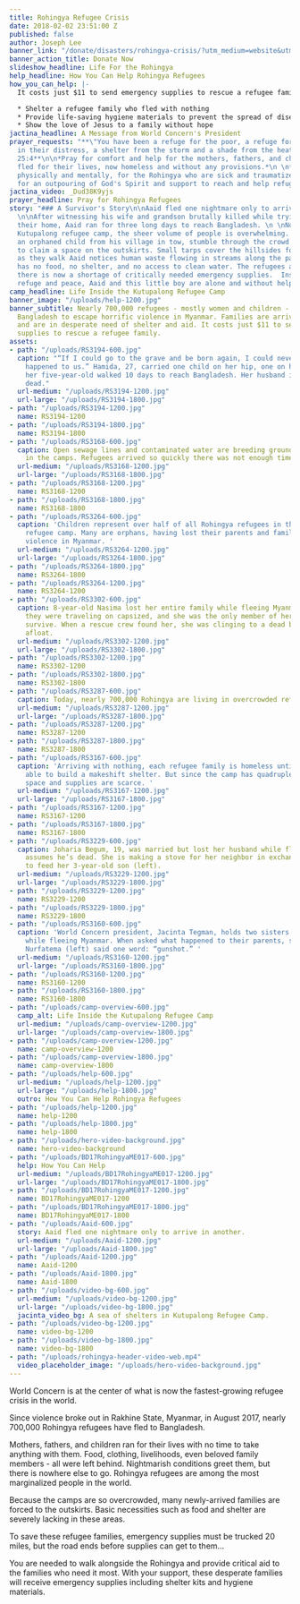 ```yaml
---
title: Rohingya Refugee Crisis
date: 2018-02-02 23:51:00 Z
published: false
author: Joseph Lee
banner_link: "/donate/disasters/rohingya-crisis/?utm_medium=website&utm_campaign=fy18_february_rohingya&utm_source=worldconcern&utm_content=homepage"
banner_action_title: Donate Now
slideshow_headline: Life For the Rohingya
help_headline: How You Can Help Rohingya Refugees
how_you_can_help: |-
  It costs just $11 to send emergency supplies to rescue a refugee family. And right now your gift will TRIPLE to help three times as many refugee families. Your gift will:

  * Shelter a refugee family who fled with nothing
  * Provide life-saving hygiene materials to prevent the spread of disease
  * Show the love of Jesus to a family without hope
jactina_headline: A Message from World Concern's President
prayer_requests: "**\"You have been a refuge for the poor, a refuge for the needy
  in their distress, a shelter from the storm and a shade from the heat...\" Isaiah
  25:4**\n\n*Pray for comfort and help for the mothers, fathers, and children who
  fled for their lives, now homeless and without any provisions.*\n \n*Pray for healing,
  physically and mentally, for the Rohingya who are sick and traumatized.*\n \n*Pray
  for an outpouring of God's Spirit and support to reach and help refugee families.*"
jactina_video: _Dud38K9yjs
prayer_headline: Pray for Rohingya Refugees
story: "### A Survivor's Story\n\nAaid fled one nightmare only to arrive in another.
  \n\nAfter witnessing his wife and grandson brutally killed while trying to escape
  their home, Aaid ran for three long days to reach Bangladesh. \n \nNow inside the
  Kutupalong refugee camp, the sheer volume of people is overwhelming. Aaid, with
  an orphaned child from his village in tow, stumble through the crowd of new arrivals
  to claim a space on the outskirts. Small tarps cover the hillsides for miles, and
  as they walk Aaid notices human waste flowing in streams along the path.  \n \nAaid
  has no food, no shelter, and no access to clean water. The refugees arrived so quickly
  there is now a shortage of critically needed emergency supplies.  Instead of finding
  refuge and peace, Aaid and this little boy are alone and without help."
camp_headline: Life Inside the Kutupalong Refugee Camp
banner_image: "/uploads/help-1200.jpg"
banner_subtitle: Nearly 700,000 refugees - mostly women and children - have fled to
  Bangladesh to escape horrific violence in Myanmar. Families are arriving with nothing,
  and are in desperate need of shelter and aid. It costs just $11 to send emergency
  supplies to rescue a refugee family.
assets:
- path: "/uploads/RS3194-600.jpg"
  caption: "“If I could go to the grave and be born again, I could never forget what
    happened to us.” Hamida, 27, carried one child on her hip, one on her back, while
    her five-year-old walked 10 days to reach Bangladesh. Her husband is presumed
    dead."
  url-medium: "/uploads/RS3194-1200.jpg"
  url-large: "/uploads/RS3194-1800.jpg"
- path: "/uploads/RS3194-1200.jpg"
  name: RS3194-1200
- path: "/uploads/RS3194-1800.jpg"
  name: RS3194-1800
- path: "/uploads/RS3168-600.jpg"
  caption: Open sewage lines and contaminated water are breeding grounds for disease
    in the camps. Refugees arrived so quickly there was not enough time to prepare.
  url-medium: "/uploads/RS3168-1200.jpg"
  url-large: "/uploads/RS3168-1800.jpg"
- path: "/uploads/RS3168-1200.jpg"
  name: RS3168-1200
- path: "/uploads/RS3168-1800.jpg"
  name: RS3168-1800
- path: "/uploads/RS3264-600.jpg"
  caption: 'Children represent over half of all Rohingya refugees in the Kutupalong
    refugee camp. Many are orphans, having lost their parents and families to extreme
    violence in Myanmar. '
  url-medium: "/uploads/RS3264-1200.jpg"
  url-large: "/uploads/RS3264-1800.jpg"
- path: "/uploads/RS3264-1800.jpg"
  name: RS3264-1800
- path: "/uploads/RS3264-1200.jpg"
  name: RS3264-1200
- path: "/uploads/RS3302-600.jpg"
  caption: 8-year-old Nasima lost her entire family while fleeing Myanmar. The boat
    they were traveling on capsized, and she was the only member of her family to
    survive. When a rescue crew found her, she was clinging to a dead body to stay
    afloat.
  url-medium: "/uploads/RS3302-1200.jpg"
  url-large: "/uploads/RS3302-1800.jpg"
- path: "/uploads/RS3302-1200.jpg"
  name: RS3302-1200
- path: "/uploads/RS3302-1800.jpg"
  name: RS3302-1800
- path: "/uploads/RS3287-600.jpg"
  caption: Today, nearly 700,000 Rohingya are living in overcrowded refugee camps.
  url-medium: "/uploads/RS3287-1200.jpg"
  url-large: "/uploads/RS3287-1800.jpg"
- path: "/uploads/RS3287-1200.jpg"
  name: RS3287-1200
- path: "/uploads/RS3287-1800.jpg"
  name: RS3287-1800
- path: "/uploads/RS3167-600.jpg"
  caption: 'Arriving with nothing, each refugee family is homeless until they are
    able to build a makeshift shelter. But since the camp has quadrupled in size,
    space and supplies are scarce. '
  url-medium: "/uploads/RS3167-1200.jpg"
  url-large: "/uploads/RS3167-1800.jpg"
- path: "/uploads/RS3167-1200.jpg"
  name: RS3167-1200
- path: "/uploads/RS3167-1800.jpg"
  name: RS3167-1800
- path: "/uploads/RS3229-600.jpg"
  caption: Joharia Begum, 19, was married but lost her husband while fleeing, and
    assumes he’s dead. She is making a stove for her neighbor in exchange for rice
    to feed her 3-year-old son (left).
  url-medium: "/uploads/RS3229-1200.jpg"
  url-large: "/uploads/RS3229-1800.jpg"
- path: "/uploads/RS3229-1200.jpg"
  name: RS3229-1200
- path: "/uploads/RS3229-1800.jpg"
  name: RS3229-1800
- path: "/uploads/RS3160-600.jpg"
  caption: 'World Concern president, Jacinta Tegman, holds two sisters who were orphaned
    while fleeing Myanmar. When asked what happened to their parents, six-year-old
    Nurfatema (left) said one word: “gunshot.” '
  url-medium: "/uploads/RS3160-1200.jpg"
  url-large: "/uploads/RS3160-1800.jpg"
- path: "/uploads/RS3160-1200.jpg"
  name: RS3160-1200
- path: "/uploads/RS3160-1800.jpg"
  name: RS3160-1800
- path: "/uploads/camp-overview-600.jpg"
  camp_alt: Life Inside the Kutupalong Refugee Camp
  url-medium: "/uploads/camp-overview-1200.jpg"
  url-large: "/uploads/camp-overview-1800.jpg"
- path: "/uploads/camp-overview-1200.jpg"
  name: camp-overview-1200
- path: "/uploads/camp-overview-1800.jpg"
  name: camp-overview-1800
- path: "/uploads/help-600.jpg"
  url-medium: "/uploads/help-1200.jpg"
  url-large: "/uploads/help-1800.jpg"
  outro: How You Can Help Rohingya Refugees
- path: "/uploads/help-1200.jpg"
  name: help-1200
- path: "/uploads/help-1800.jpg"
  name: help-1800
- path: "/uploads/hero-video-background.jpg"
  name: hero-video-background
- path: "/uploads/BD17RohingyaME017-600.jpg"
  help: How You Can Help
  url-medium: "/uploads/BD17RohingyaME017-1200.jpg"
  url-large: "/uploads/BD17RohingyaME017-1800.jpg"
- path: "/uploads/BD17RohingyaME017-1200.jpg"
  name: BD17RohingyaME017-1200
- path: "/uploads/BD17RohingyaME017-1800.jpg"
  name: BD17RohingyaME017-1800
- path: "/uploads/Aaid-600.jpg"
  story: Aaid fled one nightmare only to arrive in another.
  url-medium: "/uploads/Aaid-1200.jpg"
  url-large: "/uploads/Aaid-1800.jpg"
- path: "/uploads/Aaid-1200.jpg"
  name: Aaid-1200
- path: "/uploads/Aaid-1800.jpg"
  name: Aaid-1800
- path: "/uploads/video-bg-600.jpg"
  url-medium: "/uploads/video-bg-1200.jpg"
  url-large: "/uploads/video-bg-1800.jpg"
  jacinta_video_bg: A sea of shelters in Kutupalong Refugee Camp.
- path: "/uploads/video-bg-1200.jpg"
  name: video-bg-1200
- path: "/uploads/video-bg-1800.jpg"
  name: video-bg-1800
- path: "/uploads/rohingya-header-video-web.mp4"
  video_placeholder_image: "/uploads/hero-video-background.jpg"
---
```


World Concern is at the center of what is now the fastest-growing refugee crisis in the world.
 
Since violence broke out in Rakhine State, Myanmar, in August 2017, nearly 700,000 Rohingya refugees have fled to Bangladesh. 
 
Mothers, fathers, and children ran for their lives with no time to take anything with them. Food, clothing, livelihoods, even beloved family members - all were left behind. Nightmarish conditions greet them, but there is nowhere else to go. Rohingya refugees are among the most marginalized people in the world.  

Because the camps are so overcrowded, many newly-arrived families are forced to the outskirts. Basic necessities such as food and shelter are severely lacking in these areas. 

To save these refugee families, emergency supplies must be trucked 20 miles, but the road ends before supplies can get to them…

You are needed to walk alongside the Rohingya and provide critical aid to the families who need it most. With your support, these desperate families will receive emergency supplies including shelter kits and hygiene materials.
